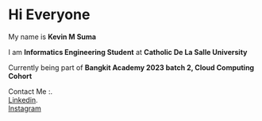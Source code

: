 # Hi Everyone 

My name is **Kevin M Suma**

I am **Informatics Engineering Student** at **Catholic De La Salle University**

Currently being part of **Bangkit Academy 2023 batch 2, Cloud Computing Cohort**

Contact Me :.\
[Linkedin](https://www.linkedin.com/in/kevin-suma/).\
[Instagram](https://www.instagram.com/kvsums/)



<!--
**1400w4/1400w4** is a ✨ _special_ ✨ repository because its `README.md` (this file) appears on your GitHub profile.

Here are some ideas to get you started:

- 🔭 I’m currently working on ...
- 🌱 I’m currently learning ...
- 👯 I’m looking to collaborate on ...
- 🤔 I’m looking for help with ...
- 💬 Ask me about ...
- 📫 How to reach me: ...
- 😄 Pronouns: ...
- ⚡ Fun fact: ...
-->
